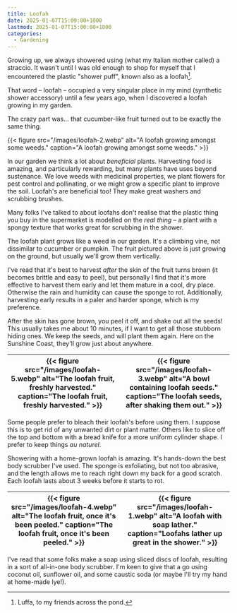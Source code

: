 ```yaml
---
title: Loofah
date: 2025-01-07T15:00:00+1000
lastmod: 2025-01-07T15:00:00+1000
categories:
  - Gardening
---
```


Growing up, we always showered using (what my Italian mother called) a straccio. It wasn't until I was old enough to shop for myself that I encountered the plastic "shower puff", known also as a loofah[^1].

That word – loofah – occupied a very singular place in my mind (synthetic shower accessory) until a few years ago, when I discovered a loofah growing in my garden.

The crazy part was… that cucumber-like fruit turned out to be exactly the same thing.

<!--more-->

{{< figure src="/images/loofah-2.webp" alt="A loofah growing amongst some weeds." caption="A loofah growing amongst some weeds." >}}

In our garden we think a lot about *beneficial* plants. Harvesting food is amazing, and particularly rewarding, but many plants have uses beyond sustenance. We love weeds with medicinal properties, we plant flowers for pest control and pollinating, or we might grow a specific plant to improve the soil. Loofah's are beneficial too! They make great washers and scrubbing brushes.

Many folks I've talked to about loofahs don't realise that the plastic thing you buy in the supermarket is modelled on the _real thing_ – a plant with a spongy texture that works great for scrubbing in the shower.

The loofah plant grows like a weed in our garden. It's a climbing vine, not dissimilar to cucumber or pumpkin. The fruit pictured above is just growing on the ground, but usually we'll grow them vertically.

I've read that it's best to harvest *after* the skin of the fruit turns brown (it becomes brittle and easy to peel), but personally I find that it's more effective to harvest them early and let them mature in a cool, dry place. Otherwise the rain and humidity can cause the sponge to rot. Additionally, harvesting early results in a paler and harder sponge, which is my preference.

After the skin has gone brown, you peel it off, and shake out all the seeds! This usually takes me about 10 minutes, if I want to get all those stubborn hiding ones. We keep the seeds, and will plant them again. Here on the Sunshine Coast, they'll grow just about anywhere.

| {{< figure src="/images/loofah-5.webp" alt="The loofah fruit, freshly harvested." caption="The loofah fruit, freshly harvested." >}} | {{< figure src="/images/loofah-3.webp" alt="A bowl containing loofah seeds." caption="The loofah seeds, after shaking them out." >}} |
|:-:|:-:|

Some people prefer to bleach their loofah's before using them. I suppose this is to get rid of any unwanted dirt or plant matter. Others like to slice off the top and bottom with a bread knife for a more uniform cylinder shape. I prefer to keep things *au naturel*.

Showering with a home-grown loofah is amazing. It's hands-down the best body scrubber I've used. The sponge is exfoliating, but not too abrasive, and the length allows me to reach right down my back for a good scratch. Each loofah lasts about 3 weeks before it starts to rot.

| {{< figure src="/images/loofah-4.webp" alt="The loofah fruit, once it's been peeled." caption="The loofah fruit, once it's been peeled." >}} | {{< figure src="/images/loofah-1.webp" alt="A loofah with soap lather." caption="Loofahs lather up great in the shower." >}} |
|:-:|:-:|

I've read that some folks make a soap using sliced discs of loofah, resulting in a sort of all-in-one body scrubber. I'm keen to give that a go using coconut oil, sunflower oil, and some caustic soda (or maybe I'll try my hand at home-made lye!). 

[^1]: Luffa, to my friends across the pond.